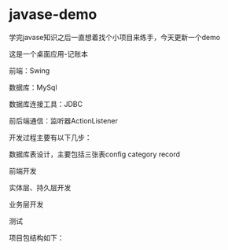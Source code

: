 # javase-demo

学完javase知识之后一直想着找个小项目来练手，今天更新一个demo

这是一个桌面应用-记账本

前端：Swing 

数据库：MySql

数据库连接工具：JDBC

前后端通信：监听器ActionListener

开发过程主要有以下几步：

数据库表设计，主要包括三张表config category record

前端开发

实体层、持久层开发

业务层开发

测试

项目包结构如下：
